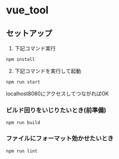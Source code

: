 # vue_tool

## セットアップ
1. 下記コマンド実行
```
npm install
```
2. 下記コマンドを実行して起動
```
npm run start
```
localhost8080にアクセスしてつながればOK


### ビルド回りをいじりたいとき(前準備)
```
npm run build
```

### ファイルにフォーマット効かせたいとき
```
npm run lint
```
